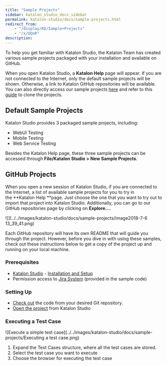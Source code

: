 ```yaml
---
title: "Sample Projects" 
sidebar: katalon_studio_docs_sidebar
permalink: katalon-studio/docs/sample-projects.html 
redirect_from:
    - "/display/KD/Sample+Projects"
    - "/x/UQnR"
description: 
---
```

To help you get familiar with Katalon Studio, the Katalon Team has created various sample projects packaged with your installation and available on GitHub. 

When you open Katalon Studio, a **Katalon Help** page will appear. If you are not connected to the Internet, only the default sample projects will be shown. Otherwise, a link to Katalon GitHub repositories will be available. You can also directly access our sample projects [here](https://github.com/katalon-studio-samples) and refer to this [guide](/x/foEw#GitIntegration-CloneProject) to clone the projects. 

Default Sample Projects
-----------------------

Katalon Studio provides 3 packaged sample projects, including:

*   WebUI Testing
*   Mobile Testing
*   Web Service Testing

Besides the Katalon Help page, these three sample projects can be accessed through **File/Katalon Studio > New Sample Projects**.

GitHub Projects
---------------

When you open a new session of Katalon Studio, if you are connected to the Internet, a list of available sample projects for you to try in the **Katalon Help **page. Just choose the one that you want to try out to import that project into Katalon Studio. Additionally, you can go to our GitHub repositories page by clicking on **Explore...**. 

![](../../images/katalon-studio/docs/sample-projects/image2018-7-6 13_39_41.png)

Each GitHub repository will have its own README that will guide you through the project. However, before you dive in with using these samples, check out these instructions below to get a copy of the project up and running on your local machine.

### Prerequisites

*   [Katalon Studio](https://www.katalon.com/) - [Installation and Setup](/x/HwAM)
*   Permission access to [Jira System](https://katalon.atlassian.net/) (provided in the sample code)

### Setting Up

*   [Check out](https://git-scm.com/book/en/v2/Git-Basics-Getting-a-Git-Repository) the code from your desired Git repository. 
*   [Open the project](//display/KD/Manage+Test+Project) from Katalon Studio

### Executing a Test Case

![Execute a simple test case](../../images/katalon-studio/docs/sample-projects/Executing a test case.png)

1.  Expand the Test Cases structure, where all the test cases are stored.
2.  Select the test case you want to execute
3.  Choose the browser for executing the test case